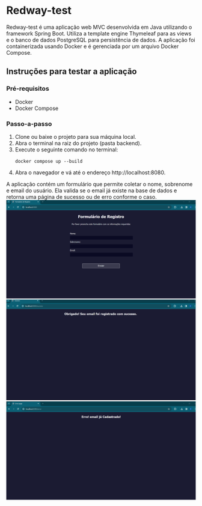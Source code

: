 # Redway-test

Redway-test é uma aplicação web MVC desenvolvida em Java utilizando o framework Spring Boot. Utiliza a template engine Thymeleaf para as views e o banco de dados PostgreSQL para persistência de dados. A aplicação foi containerizada usando Docker e é gerenciada por um arquivo Docker Compose.

## Instruções para testar a aplicação

### Pré-requisitos

- Docker
- Docker Compose

### Passo-a-passo

1. Clone ou baixe o projeto para sua máquina local.
2. Abra o terminal na raiz do projeto (pasta backend).
3. Execute o seguinte comando no terminal:
   ```
   docker compose up --build
   ```
4. Abra o navegador e vá até o endereço http://localhost:8080.

A aplicação contém um formulário que permite coletar o nome, sobrenome e email do usuário. Ela valida se o email já existe na base de dados e retorna uma página de sucesso ou de erro conforme o caso.
![redway-test.png](redway-test.png)
![redway-test.png](sucesso.png)
![redway-test.png](error.png)


